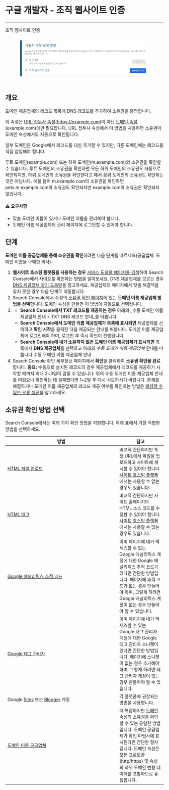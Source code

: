 # 구글 개발자 - 조직 웹사이트 인증

***

조직 웹사이트 인증

<div align="left">

<figure><img src="../../.gitbook/assets/조직인증5.png" alt=""><figcaption></figcaption></figure>

</div>

## 개요

도메인 제공업체의 레코드 목록에 DNS 레코드를 추가하여 소유권을 증명합니다.&#x20;

이 속성은 [URL 접두사 속성](https://support.google.com/webmasters/answer/10432366)(https://example.com)이 아닌 [도메인 속성](https://support.google.com/webmasters/answer/10431861)(example.com)에만 필요합니다. URL 접두사 속성에서 이 방법을 사용하면 소유권이 도메인 속성에서도 자동으로 확인됩니다.

일부 도메인은 Google에서 레코드를 대신 추가할 수 있지만, 다른 도메인에는 레코드를 직접 삽입해야 합니다.

루트 도메인(example.com) 또는 하위 도메인(m.example.com)의 소유권을 확인할 수 있습니다. 루트 도메인의 소유권을 확인하면 모든 하위 도메인의 소유권도 자동으로 확인되지만, 하위 도메인의 소유권을 확인한다고 해서 상위 도메인의 소유권도 확인되는 것은 아닙니다. 예를 들어 m.example.com의 소유권을 확인하면 pets.m.example.com의 소유권도 확인되지만 example.com의 소유권은 확인되지 않습니다.

#### **⚠️** 요구사항

* 맞춤 도메인 이름이 있거나 도메인 이름을 관리해야 합니다.
* 도메인 이름 제공업체의 관리 페이지에 로그인할 수 있어야 합니다.

## 단계

**도메인 이름 공급업체를 통해 소유권을 확인**하려면 다음 단계를 따르세요(공급업체: 도메인 이름을 구매한 회사)**.**

1. **웹사이트 호스팅 플랫폼을 사용하는 경우** [서비스 도움말 페이지를 검색](https://support.google.com/webmasters/answer/9008080#cms)하여 Search Console에서 사이트를 확인하는 방법을 알아보세요. DNS 제공업체를 모르는 경우 [DNS 제공업체 찾기 도움말](https://support.google.com/a/answer/48323)을 참고하세요. 제공업체의 페이지에서 맞춤 해결책을 찾지 못한 경우 다음 단계로 이동합니다.
2. Search Console에서 속성의 [소유권 확인 페이지](https://search.google.com/search-console/ownership)에 있는 **도메인 이름 제공업체 방법을 선택**합니다. 도메인 속성을 만들면 이 방법이 자동으로 선택됩니다.
3.
   * **Search Console에서 TXT 레코드를 제공하는 경우** 아래의 _수동 도메인 이름 제공업체 안내 > TXT DNS 레코드 안내_를 따릅니다.
   * **Search Console에서 도메인 이름 제공업체가 목록에 표시되면** 제공업체를 선택하고 **확인 시작**을 클릭한 다음 제공되는 안내를 따릅니다. 도메인 이름 제공업체에 로그인해야 하며, 로그인 후 즉시 확인이 진행됩니다.
   * **Search Console에 내가 소유하지 않은 도메인 이름 제공업체가 표시되면** 목록에서 **DNS 제공업체**를 선택하고 아래의 _수동 도메인 이름 제공업체_ 안내를 따릅니다.수동 도메인 이름 제공업체 안내
4. Search Console 확인 세부정보 페이지에서 **확인**을 클릭하여 **소유권 확인을 완료**합니다. **중요:** 수동으로 설치된 레코드의 경우 제공업체에서 레코드를 제공하기 시작할 때까지 최대 2\~3일이 걸릴 수 있습니다. 위의 수동 도메인 이름 제공업체 안내를 따랐으나 확인하는 데 실패했다면 1\~2일 후 다시 시도하시기 바랍니다. 문제를 해결하거나 도메인 이름 제공업체의 레코드 제공 여부를 확인하는 방법은 [발생할 수 있는 오류 섹션](https://support.google.com/webmasters/answer/9008080#dns\_troubleshooting)을 참고하세요.

## 소유권 확인 방법 선택

Search Console에서는 여러 가지 확인 방법을 지원합니다. 아래 표에서 가장 적합한 방법을 선택하세요.

<table><thead><tr><th width="342">방법</th><th>참고</th></tr></thead><tbody><tr><td><a href="https://support.google.com/webmasters/answer/9008080#html_verification">HTML 파일 업로드</a></td><td>비교적 간단하지만 특정 URL에서 파일을 업로드하고 사이트에 게시할 수 있어야 합니다. <a href="https://support.google.com/webmasters/answer/9008080#cms">사이트 호스팅 플랫폼</a>에서는 사용할 수 없는 경우도 있습니다.</td></tr><tr><td><a href="https://support.google.com/webmasters/answer/9008080#meta_tag_verification">HTML 태그</a></td><td>비교적 간단하지만 사이트 홈페이지의 HTML 소스 코드를 수정할 수 있어야 합니다. <a href="https://support.google.com/webmasters/answer/9008080#cms">사이트 호스팅 플랫폼</a>에서는 사용할 수 없는 경우도 있습니다.</td></tr><tr><td><a href="https://support.google.com/webmasters/answer/9008080#google_analytics_verification">Google 애널리틱스 추적 코드</a></td><td>이미 페이지에 내가 액세스할 수 있는 Google 애널리틱스 계정에 대한 Google 애널리틱스 추적 코드가 있다면 간단한 방법입니다. 페이지에 추적 코드가 없는 경우 만들어야 하며, 그렇게 하려면 Google 애널리틱스 계정이 없는 경우 만들어야 할 수 있습니다.</td></tr><tr><td><a href="https://support.google.com/webmasters/answer/9008080#google_tag_manager_verification">Google 태그 관리자</a></td><td>이미 페이지에 내가 액세스할 수 있는 Google 태그 관리자 계정에 대한 Google 태그 관리자 스니펫이 있다면 간단한 방법입니다. 페이지에 스니펫이 없는 경우 추가해야 하며, 그렇게 하려면 태그 관리자 계정이 없는 경우 만들어야 할 수 있습니다.</td></tr><tr><td>Google <a href="https://support.google.com/webmasters/answer/9008080#google_sites_verification">Sites</a> 또는 <a href="https://support.google.com/webmasters/answer/9008080#blogger_verification">Blogger</a> 계정</td><td>각 플랫폼에 권장되는 방법을 사용합니다.</td></tr><tr><td><a href="https://support.google.com/webmasters/answer/9008080#domain_name_verification">도메인 이름 공급업체</a></td><td>더 복잡하지만 <a href="https://support.google.com/webmasters/answer/10431861">도메인 속성</a>의 소유권을 확인할 수 있는 유일한 방법입니다. 도메인 공급업체가 확인 마법사에 표시된다면 간단한 절차입니다. 도메인 속성은 모든 프로토콜(http/https) 및 속성의 하위 도메인 변형 데이터를 포함하므로 유용합니다.</td></tr></tbody></table>
